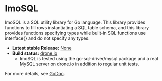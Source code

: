 ImoSQL
======

ImoSQL is a SQL utility library for Go language.
This library provides functions to fill rows instantiating a SQL table schema,
and this library provides functions specifying types
while built-in SQL functions use interface{} and do not specify any types.

* **Latest stable Release:** [None](https://github.com/go-sql-driver/mysql/releases)
* **Build status:** [drone.io](https://drone.io/github.com/imos/imosql)
    * ImoSQL is tested using the go-sql-driver/mysql package and a real MySQL
      server on drone.io in addition to regular unit tests.

For more details, see [GoDoc](http://godoc.org/github.com/imos/imosql).
